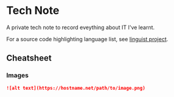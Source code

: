 # Tech Note
A private tech note to record eveything about IT I've learnt.

For a source code highlighting language list, see [linguist project](https://github.com/github/linguist/blob/master/lib/linguist/languages.yml).

## Cheatsheet

### Images

   ```markdown
![alt text](https://hostname.net/path/to/image.png)
   ```
